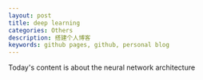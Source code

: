 ```yaml
---
layout: post
title: deep learning
categories: Others
description: 搭建个人博客
keywords: github pages, github, personal blog
---
```

Today's content is about the neural network architecture
